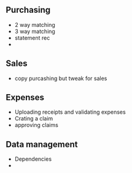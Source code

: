 ## Purchasing
- 2 way matching
- 3 way matching
- statement rec
- 

## Sales
- copy purcashing but tweak for sales

## Expenses
- Uploading receipts and validating expenses
- Crating a claim
- approving claims

## Data management
- Dependencies
- 